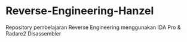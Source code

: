 # Reverse-Engineering-Hanzel
Repository pembelajaran Reverse Engineering menggunakan IDA Pro &amp; Radare2 Disassembler 
